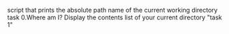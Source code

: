 script that prints the absolute path name of the current working directory
task 0.Where am I?
Display the contents list of  your current directory "task 1"
